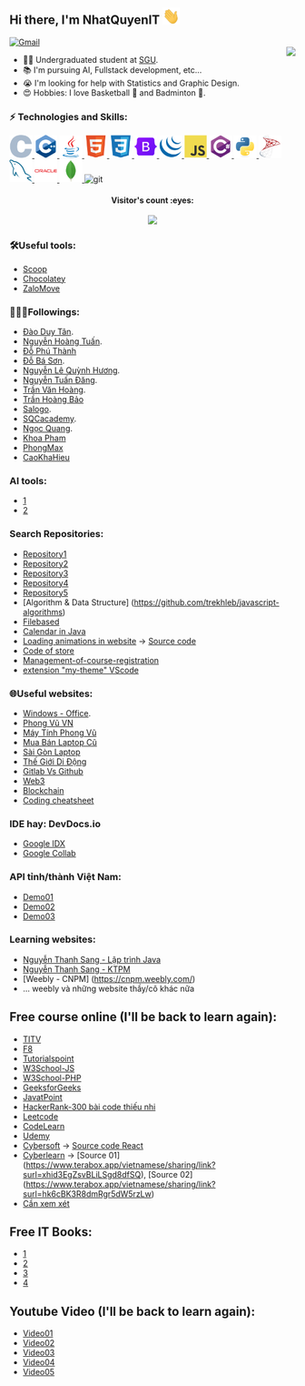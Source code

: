<h2> Hi there, I'm NhatQuyenIT <img src="https://raw.githubusercontent.com/ABSphreak/ABSphreak/master/gifs/Hi.gif" width="30"></h2>

[![Gmail](https://img.shields.io/twitter/url?label=Gmail&logo=gmail&url=https://gmail.com)](mailto:lesongnhatquyen@gmail.com)
<br />
<img align='right' src="https://github-readme-stats.vercel.app/api?username=NhatQuyenIT&show_icons=true&theme=react&border_color=61dafb&hide_border=true">
- 👨‍🎓 Undergraduated student at [SGU](https://www.sgu.edu.vn/).
- 📚 I'm pursuing AI, Fullstack development, etc... 
- 😭 I'm looking for help with Statistics and Graphic Design.
- 😍 Hobbies: I love Basketball 🏀 and Badminton 🏸.

### ⚡ Technologies and Skills:  
<p align="left"> 
<a href="https://www.w3schools.com/c/" target="_blank"> <img src="https://raw.githubusercontent.com/devicons/devicon/master/icons/c/c-original.svg" alt="c" width="40" height="40"/> </a>
<a href="https://www.w3schools.com/cpp/" target="_blank"> <img src="https://raw.githubusercontent.com/devicons/devicon/master/icons/cplusplus/cplusplus-original.svg" alt="cplusplus" width="40" height="40"/> </a>
<a href="https://www.java.com" target="_blank"> <img src="https://raw.githubusercontent.com/devicons/devicon/master/icons/java/java-original.svg" alt="java" width="40" height="40"/> </a>
<a href="https://www.w3.org/html/" target="_blank"> <img src="https://raw.githubusercontent.com/devicons/devicon/master/icons/html5/html5-original.svg" alt="html5" width="40" height="40"/> </a>
<a href="https://www.w3schools.com/css/" target="_blank"> <img src="https://raw.githubusercontent.com/devicons/devicon/master/icons/css3/css3-original.svg" alt="css3" width="40" height="40"/> </a>
<a href="https://getbootstrap.com" target="_blank"> <img src="https://raw.githubusercontent.com/devicons/devicon/master/icons/bootstrap/bootstrap-original.svg" alt="bootstrap" width="40" height="40"/> </a>
<a href="https://jquery.com/" target="_blank"> <img src="https://raw.githubusercontent.com/devicons/devicon/master/icons/jquery/jquery-original.svg" alt="jQuery" width="40" height="40"/> </a>
<a href="https://developer.mozilla.org/en-US/docs/Web/JavaScript" target="_blank"> <img src="https://raw.githubusercontent.com/devicons/devicon/master/icons/javascript/javascript-original.svg" alt="javascript" width="40" height="40"/> </a>
<a href="https://dotnet.microsoft.com/en-us/" target="_blank"> <img src="https://raw.githubusercontent.com/devicons/devicon/refs/heads/master/icons/csharp/csharp-original.svg" alt="csharp" width="40" height="40"/> </a>
<a href="https://www.python.org/" target="_blank"> <img src="https://raw.githubusercontent.com/devicons/devicon/refs/heads/master/icons/python/python-original.svg" alt="python" width="40" height="40"/> </a>
<a href="https://www.microsoft.com/en-us/sql-server" target="_blank"> <img src="https://raw.githubusercontent.com/devicons/devicon/refs/heads/master/icons/microsoftsqlserver/microsoftsqlserver-original.svg" alt="mssql" width="40" height="40"/> </a>
<a href="https://www.mysql.com/" target="_blank"> <img src="https://raw.githubusercontent.com/devicons/devicon/refs/heads/master/icons/mysql/mysql-original.svg" alt="mysql" width="40" height="40"/> </a>
<a href="https://www.oracle.com/database/sqldeveloper/" target="_blank"> <img src="https://raw.githubusercontent.com/devicons/devicon/refs/heads/master/icons/oracle/oracle-original.svg" alt="oraclesql" width="40" height="40"/> </a>
<a href="https://www.mongodb.com/" target="_blank"> <img src="https://raw.githubusercontent.com/devicons/devicon/refs/heads/master/icons/mongodb/mongodb-original.svg" alt="mssql" width="40" height="40"/> </a
<a href="https://git-scm.com/" target="_blank"> <img src="https://www.vectorlogo.zone/logos/git-scm/git-scm-icon.svg" alt="git" width="40" height="40"/> </a>
<h4 align="center">Visitor's count :eyes:</h4>
<p align="center"><img src="https://profile-counter.glitch.me/{NhatQuyenIT}/count.svg"/></p>

### 🛠️Useful tools:
- [Scoop](https://scoop.sh/#/)
- [Chocolatey](https://chocolatey.org/install#psdsc)
- [ZaloMove](https://github.com/NDWoodCompany/ZaloMove)

### 🧑‍🤝‍🧑Followings:
- [Đào Duy Tân](https://github.com/Coderfoolish).
- [Nguyễn Hoàng Tuấn](https://github.com/tun784).
- [Đỗ Phú Thành](https://github.com/dothanh881)
- [Đỗ Bá Sơn](https://github.com/dobason).
- [Nguyễn Lê Quỳnh Hương](https://github.com/jasnamine).
- [Nguyễn Tuấn Đăng](https://github.com/dangnt?tab=repositories).
- [Trần Văn Hoàng](https://github.com/HoangTran0410).
- [Trần Hoàng Bảo](https://github.com/hgbaodev)
- [Salogo](https://github.com/salogo?tab=repositories).
- [SQCacademy](https://github.com/JavaWebOnline).
- [Ngọc Quang](https://github.com/ngocquang95?tab=repositories).
- [Khoa Pham](https://github.com/tinvm/khoapham.vn)
- [PhongMax](https://github.com/PhongMax/solve_triangle)
- [CaoKhaHieu](https://github.com/CaoKhaHieu/client-cellphones?tab=readme-ov-file)
### AI tools:
- [1](https://github.com/OpenDevin/OpenDevin)
- [2](https://github.com/VinAIResearch/PhoGPT)
### Search Repositories:
- [Repository1](https://github.com/search?q=Qu%E1%BA%A3n+l%C3%BD+ph%C3%B2ng+tr%E1%BB%8D+language%3AC%23&type=repositories&l=C%23)
- [Repository2](https://github.com/search?q=hack+robux+language%3APython&type=repositories&p=1&l=Python)
- [Repository3](https://github.com/search?q=Booking+Form&type=repositories)
- [Repository4](https://github.com/search?q=ph%C3%A2n%20t%C3%ADch%20thi%E1%BA%BFt%20k%E1%BA%BF%20h%E1%BB%87%20th%E1%BB%91ng%20th%C3%B4ng%20tin&type=repositories)
- [Repository5](https://github.com/topics/idm-license)
- [Algorithm & Data Structure] (https://github.com/trekhleb/javascript-algorithms)
- [Filebased](https://github.com/tmarois/Filebase)
- [Calendar in Java](https://github.com/zukahai/Calendar-Java?tab=readme-ov-file)
- [Loading animations in website](https://whirl.netlify.app/) -> [Source code](https://github.com/jh3y/whirl/blob/dist/css/meetup.css)
- [Code of store](https://github.com/topics/grocery-store)
- [Management-of-course-registration](https://github.com/AnhVuTuan13/Management-of-course-registration)
- [extension "my-theme" VScode](https://github.com/CLeavitt18/My-Theme)
### 🌐Useful websites:
- [Windows - Office](https://archive.org/details/@david_max915).
- [Phong Vũ VN](https://phongvu.vn/)
- [Máy Tính Phong Vũ](http://www.maytinhphongvu.com.vn/)
- [Mua Bán Laptop Cũ](https://muabanlaptopcu.vn/)
- [Sài Gòn Laptop](https://saigonlaptop.vn/)
- [Thế Giới Di Động](https://www.thegioididong.com/)
- [Gitlab Vs Github](https://vietnix.vn/gitlab-la-gi/)
- [Web3](https://aws.amazon.com/vi/what-is/web3/)
- [Blockchain](https://aws.amazon.com/vi/what-is/blockchain/?aws-products-all.sort-by=item.additionalFields.productNameLowercase&aws-products-all.sort-order=asc)
- [Coding cheatsheet](https://quickref.me/)
### IDE hay: DevDocs.io
- [Google IDX](https://idx.dev/)
- [Google Collab](https://colab.research.google.com/)
### API tỉnh/thành Việt Nam:
- [Demo01](https://github.com/hongquan/vn-open-api-provinces?tab=readme-ov-file)
- [Demo02](https://github.com/thhxxx/demo_javascript/tree/main/filter%20district:district%20by%20province:city)
- [Demo03](https://github.com/tranvanhieu01012002/callApiProvinces)
<!-- <a href="https://www.w3schools.com/cs/" target="_blank"> <img src="https://raw.githubusercontent.com/devicons/devicon/master/icons/csharp/csharp-original.svg" alt="csharp" width="40" height="40"/> </a>  <a href="https://www.docker.com/" target="_blank"> <img src="https://raw.githubusercontent.com/devicons/devicon/master/icons/docker/docker-original-wordmark.svg" alt="docker" width="40" height="40"/> </a> <a href="https://www.figma.com/" target="_blank"> <img src="https://www.vectorlogo.zone/logos/figma/figma-icon.svg" alt="figma" width="40" height="40"/> </a> <a href="https://firebase.google.com/" target="_blank"> <img src="https://www.vectorlogo.zone/logos/firebase/firebase-icon.svg" alt="firebase" width="40" height="40"/> </a>  <a href="https://heroku.com" target="_blank"> <img src="https://www.vectorlogo.zone/logos/heroku/heroku-icon.svg" alt="heroku" width="40" height="40"/> </a>    <a href="https://kotlinlang.org" target="_blank"> <img src="https://www.vectorlogo.zone/logos/kotlinlang/kotlinlang-icon.svg" alt="kotlin" width="40" height="40"/> </a> -->

### Learning websites:
- [Nguyễn Thanh Sang - Lập trình Java](https://sites.google.com/site/webhoctap2013/assignments/l%E1%BA%ADp-tr%C3%ACnh-java?authuser=0)
- [Nguyễn Thanh Sang - KTPM](https://sites.google.com/site/webhoctap2013/assignments/ktpm?authuser=0)
- [Weebly - CNPM] (https://cnpm.weebly.com/)
- ... weebly và những website thầy/cô khác nữa

## Free course online (I'll be back to learn again):
- [TITV](https://titv.vn/)
- [F8](https://fullstack.edu.vn/)
- [Tutorialspoint](https://www.tutorialspoint.com/index.htm)
- [W3School-JS](https://www.w3schools.com/js/js_whereto.asp)
- [W3School-PHP](https://www.w3schools.com/php/php_syntax.asp)
- [GeeksforGeeks](https://www.geeksforgeeks.org/javascript/?ref=lbp)
- [JavatPoint](https://www.javatpoint.com/c-sharp-tutorial)
- [HackerRank-300 bài code thiếu nhi](https://www.hackerrank.com/contests/300-bai-code-thieu-nhi/challenges)
- [Leetcode](https://leetcode.com/studyplan/30-days-of-javascript/)
- [CodeLearn](https://codelearn.io/learning/javascript-basics?tab=introduce)
- [Udemy](https://www.udemy.com/courses/it-and-software/other-it-and-software/?price=price-free&sort=popularity)
- [Cybersoft](https://login.codezuni.com/dash-broad) -> [Source code React](https://github.com/khaitruong1301)
- [Cyberlearn](https://tailieuhay.download/khoa-hoc-cyber-learn.html) -> [Source 01] (https://www.terabox.app/vietnamese/sharing/link?surl=xhid3EgZsvBLiLSgd8dfSQ), [Source 02] (https://www.terabox.app/vietnamese/sharing/link?surl=hk6cBK3R8dmRgr5dW5rzLw)
- [Cần xem xét](https://subscription.codegym.vn/?utm_source=FB%20organic&utm_medium=GenZ)

## Free IT Books:
- [1](https://books.goalkicker.com/)
- [2](https://goalkicker.com/)
- [3](https://securnerd.com/)
- [4](https://t.me/securnerd)

## Youtube Video (I'll be back to learn again):
- [Video01](https://www.youtube.com/watch?v=ZBgTzx46B8s&list=PLBLPjjQlnVXXBheMQrkv3UROskC0K1ctW&ab_channel=VijayThapa)
- [Video02](https://www.youtube.com/watch?v=JO8HcXuFYGU&list=PLBLPjjQlnVXXygeLVmd9mGNtgrHaBOFos&ab_channel=VijayThapa)
- [Video03](https://www.youtube.com/watch?v=pvSueK4w_hE&list=PL9R2s5XMUJUNv7x_SRhLajAv3VaUhFFgJ&index=130&ab_channel=ITEducationNetwork)
- [Video04](https://www.youtube.com/watch?v=G9lnP3ZTjkU&list=PLY3j36HMSHNWdM1oRHmFIOLxneqSZ6byi&index=104&ab_channel=QuickProgramming)
- [Video05](https://www.youtube.com/watch?v=5owF1yTTuNg&list=PLY3j36HMSHNWaKUC73RJlwi6oU-WTpTPM&index=366&ab_channel=QuickProgramming)
<!-- Update README.md -->
